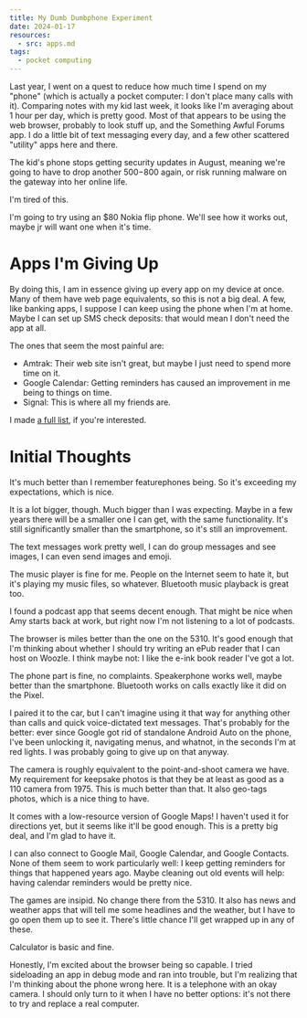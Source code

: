 ```yaml
---
title: My Dumb Dumbphone Experiment
date: 2024-01-17
resources:
  - src: apps.md
tags:
  - pocket computing
---
```


Last year,
I went on a quest to reduce how much time I spend on my "phone"
(which is actually a pocket computer: I don't place many calls with it).
Comparing notes with my kid last week,
it looks like I'm averaging about 1 hour per day,
which is pretty good.
Most of that appears to be using the web browser,
probably to look stuff up,
and the Something Awful Forums app.
I do a little bit of text messaging every day,
and a few other scattered "utility" apps here and there.

The kid's phone stops getting security updates in August,
meaning we're going to have to drop another $500-$800 again,
or risk running malware on the gateway into her online life.

I'm tired of this.

I'm going to try using an $80 Nokia flip phone.
We'll see how it works out,
maybe jr will want one when it's time.


# Apps I'm Giving Up

By doing this,
I am in essence giving up every app on my device at once.
Many of them have web page equivalents,
so this is not a big deal.
A few, like banking apps,
I suppose I can keep using the phone when I'm at home.
Maybe I can set up SMS check deposits:
that would mean I don't need the app at all.

The ones that seem the most painful are:

* Amtrak: Their web site isn't great, but maybe I just need to spend more time on it.
* Google Calendar: Getting reminders has caused an improvement in me being to things on time.
* Signal: This is where all my friends are.

I made [a full list](apps/),
if you're interested.


# Initial Thoughts

It's much better than I remember featurephones being.
So it's exceeding my expectations,
which is nice.

It is a lot bigger, though.
Much bigger than I was expecting.
Maybe in a few years there will be a smaller one I can get,
with the same functionality.
It's still significantly smaller than the smartphone,
so it's still an improvement.

The text messages work pretty well,
I can do group messages and see images,
I can even send images and emoji.

The music player is fine for me.
People on the Internet seem to hate it,
but it's playing my music files,
so whatever.
Bluetooth music playback is great too.

I found a podcast app that seems decent enough.
That might be nice when Amy starts back at work,
but right now I'm not listening to a lot of podcasts.

The browser is miles better than the one on the 5310.
It's good enough that I'm thinking about whether I should try writing an ePub reader
that I can host on Woozle.
I think maybe not:
I like the e-ink book reader I've got a lot.

The phone part is fine, no complaints.
Speakerphone works well, maybe better than the smartphone.
Bluetooth works on calls exactly like it did on the Pixel.

I paired it to the car,
but I can't imagine using it that way for anything other than calls
and quick voice-dictated text messages.
That's probably for the better:
ever since Google got rid of standalone Android Auto on the phone,
I've been unlocking it, navigating menus, and whatnot,
in the seconds I'm at red lights.
I was probably going to give up on that anyway.

The camera is roughly equivalent to the point-and-shoot camera we have.
My requirement for keepsake photos is that they be at least as good as a 110 camera from 1975.
This is much better than that.
It also geo-tags photos, which is a nice thing to have.

It comes with a low-resource version of Google Maps!
I haven't used it for directions yet,
but it seems like it'll be good enough.
This is a pretty big deal,
and I'm glad to have it.

I can also connect to Google Mail,
Google Calendar,
and Google Contacts.
None of them seem to work particularly well:
I keep getting reminders for things that happened years ago.
Maybe cleaning out old events will help:
having calendar reminders would be pretty nice.

The games are insipid.
No change there from the 5310.
It also has news and weather apps that will tell me some headlines and the weather,
but I have to go open them up to see it.
There's little chance I'll get wrapped up in any of these.

Calculator is basic and fine.

Honestly, I'm excited about the browser being so capable.
I tried sideloading an app in debug mode and ran into trouble,
but I'm realizing that I'm thinking about the phone wrong here.
It is a telephone with an okay camera.
I should only turn to it when I have no better options:
it's not there to try and replace a real computer.
